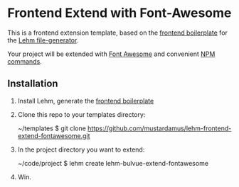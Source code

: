 # Frontend Extend with Font-Awesome

This is a frontend extension template, based on the
[frontend boilerplate](https://github.com/mustardamus/lehm-bulvue)
for the [Lehm file-generator](https://mustardamus.github.io/lehm/).

Your project will be extended with [Font Awesome](http://fontawesome.io/) and
convenient [NPM commands](docs/font-awesome.md).

## Installation

1. Install Lehm, generate the [frontend boilerplate](https://github.com/mustardamus/lehm-bulvue)
2. Clone this repo to your templates directory:

    ~/templates $ git clone https://github.com/mustardamus/lehm-frontend-extend-fontawesome.git

3. In the project directory you want to extend:

    ~/code/project $ lehm create lehm-bulvue-extend-fontawesome

4. Win.
